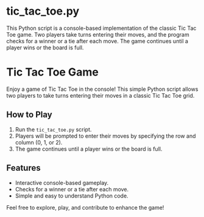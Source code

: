 # tic_tac_toe.py
This Python script is a console-based implementation of the classic Tic Tac Toe game. Two players take turns entering their moves, and the program checks for a winner or a tie after each move. The game continues until a player wins or the board is full.
# Tic Tac Toe Game

Enjoy a game of Tic Tac Toe in the console! This simple Python script allows two players to take turns entering their moves in a classic Tic Tac Toe grid.

## How to Play

1. Run the `tic_tac_toe.py` script.
2. Players will be prompted to enter their moves by specifying the row and column (0, 1, or 2).
3. The game continues until a player wins or the board is full.

## Features

- Interactive console-based gameplay.
- Checks for a winner or a tie after each move.
- Simple and easy to understand Python code.

Feel free to explore, play, and contribute to enhance the game!
